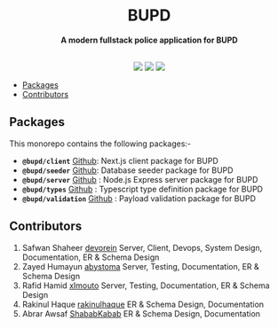 <div align="center"> <h1>BUPD</h1> </div>
<div align="center"><b>A modern fullstack police application for BUPD</b></div>

</br>

<p align="center">
  <a href="https://github.com/Devorein/bupd/actions?query=Build"><img src="https://github.com/devorein/bupd/workflows/Build/badge.svg"/></a>
  <a href="https://github.com/Devorein/bupd/actions?query=Deploy"><img src="https://github.com/devorein/bupd/workflows/Deploy/badge.svg"/></a>
  <a href="https://app.codecov.io/gh/Devorein/bupd/branch/master"><img src="https://img.shields.io/codecov/c/github/devorein/bupd?color=blue"/></a>
</p>

- [Packages](#packages)
- [Contributors](#contributors)

## Packages

This monorepo contains the following packages:-

- **`@bupd/client`** [Github](https://github.com/Devorein/bupd/tree/staging/packages/client): Next.js client package for BUPD
- **`@bupd/seeder`** [Github](https://github.com/Devorein/bupd/tree/staging/packages/seeder): Database seeder package for BUPD
- **`@bupd/server`** [Github](https://github.com/Devorein/bupd/tree/staging/packages/server) : Node.js Express server package for BUPD
- **`@bupd/types`** [Github](https://github.com/Devorein/bupd/tree/staging/packages/types) : Typescript type definition package for BUPD
- **`@bupd/validation`** [Github](https://github.com/Devorein/bupd/tree/staging/packages/validation) : Payload validation package for BUPD

## Contributors

1.  Safwan Shaheer [devorein](https://github.com/Devorein) Server, Client, Devops, System Design, Documentation, ER & Schema Design
2.  Zayed Humayun [abystoma](https://github.com/abystoma) Server, Testing, Documentation, ER & Schema Design
3.  Rafid Hamid [xImouto](https://github.com/xImouto) Server, Testing, Documentation, ER & Schema Design
4.  Rakinul Haque [rakinulhaque](https://github.com/rakinulhaque) ER & Schema Design, Documentation
5.  Abrar Awsaf [ShababKabab](https://github.com/ShababKabab) ER & Schema Design, Documentation
